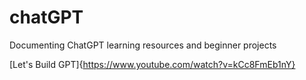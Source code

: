 # chatGPT
Documenting ChatGPT learning resources and beginner projects 

[Let's Build GPT]{https://www.youtube.com/watch?v=kCc8FmEb1nY}

